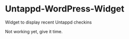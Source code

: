 Untappd-WordPress-Widget
========================

Widget to display recent Untappd checkins

Not working yet, give it time.